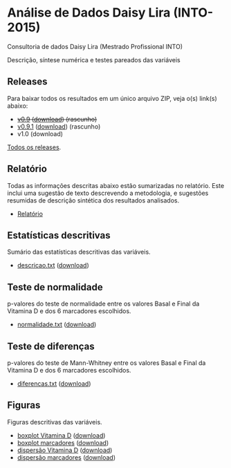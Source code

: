 # Análise de Dados Daisy Lira (INTO-2015)
Consultoria de dados Daisy Lira (Mestrado Profissional INTO)

Descrição, síntese numérica e testes pareados das variáveis

## Releases

Para baixar todos os resultados em um único arquivo ZIP, veja o(s) link(s) abaixo:

* ~~[v0.9][] ([download][download-v0.9]) (rascunho)~~
* [v0.9.1][] ([download][download-v0.9.1]) (rascunho)
* v1.0 (download)

[Todos os releases][].

[v0.9]: https://github.com/philsf-biostat/analise_dados_DL/releases/tag/v0.9
[download-v0.9]: https://github.com/philsf-biostat/analise_dados_DL/archive/v0.9.zip
[v0.9.1]: https://github.com/philsf-biostat/analise_dados_DL/releases/tag/v0.9.1
[download-v0.9.1]: https://github.com/philsf-biostat/analise_dados_DL/archive/v0.9.1.zip
[v1.0]: https://github.com/philsf-biostat/analise_dados_DL/releases/tag/v1.0
[download-v1.0]: https://github.com/philsf-biostat/analise_dados_DL/archive/v1.0.zip
[Todos os releases]: https://github.com/philsf-biostat/analise_dados_DL/releases

## Relatório

Todas as informações descritas abaixo estão sumarizadas no relatório. Este inclui uma sugestão de texto descrevendo a metodologia, e sugestões resumidas de descrição sintética dos resultados analisados.

- [Relatório][]

[Relatório]: relatorio/analise_dados_DL.md

## Estatísticas descritivas

Sumário das estatísticas descritivas das variáveis.

* [descricao.txt][] ([download][download-desc-txt])

[descricao.txt]: https://github.com/philsf-biostat/analise_dados_DL/blob/master/resultados/descricoes.md
[download-desc-txt]: https://github.com/philsf-biostat/analise_dados_DL/raw/master/resultados/descricoes.txt

## Teste de normalidade

p-valores do teste de normalidade entre os valores Basal e Final da Vitamina D e dos 6 marcadores escolhidos.

* [normalidade.txt][] ([download][download-norm-txt])

[normalidade.txt]: https://github.com/philsf-biostat/analise_dados_DL/blob/master/resultados/normalidade.md
[download-norm-txt]: https://github.com/philsf-biostat/analise_dados_DL/raw/master/resultados/normalidade.txt

## Teste de diferenças

p-valores do teste de Mann-Whitney entre os valores Basal e Final da Vitamina D e dos 6 marcadores escolhidos.

* [diferencas.txt][] ([download][download-diff-txt])

[diferencas.txt]: https://github.com/philsf-biostat/analise_dados_DL/blob/master/resultados/diferencas.md
[download-diff-txt]: https://github.com/philsf-biostat/analise_dados_DL/raw/master/resultados/diferencas.txt

## Figuras

Figuras descritivas das variáveis.

* [boxplot Vitamina D][] ([download][download-vitd-bp])
* [boxplot marcadores][] ([download][download-marc-bp])
* [dispersão Vitamina D][] ([download][download-vitd-scat])
* [dispersão marcadores][] ([download][download-marc-scat])


[boxplot Vitamina D]: https://github.com/philsf-biostat/analise_dados_DL/blob/master/figuras/boxplots-vitaminad.png
[download-vitd-bp]: https://github.com/philsf-biostat/analise_dados_DL/raw/master/figuras/boxplots-vitaminad.png
[boxplot marcadores]: https://github.com/philsf-biostat/analise_dados_DL/blob/master/figuras/boxplots-marcadores.png
[download-marc-bp]: https://github.com/philsf-biostat/analise_dados_DL/raw/master/figuras/boxplots-marcadores.png
[dispersão Vitamina D]: https://github.com/philsf-biostat/analise_dados_DL/blob/master/figuras/scatterplots-vitaminad.png
[download-vitd-scat]: https://github.com/philsf-biostat/analise_dados_DL/raw/master/figuras/scatterplots-vitaminad.png
[dispersão marcadores]: https://github.com/philsf-biostat/analise_dados_DL/blob/master/figuras/scatterplots-marcadores.png
[download-marc-scat]: https://github.com/philsf-biostat/analise_dados_DL/raw/master/figuras/scatterplots-marcadores.png
